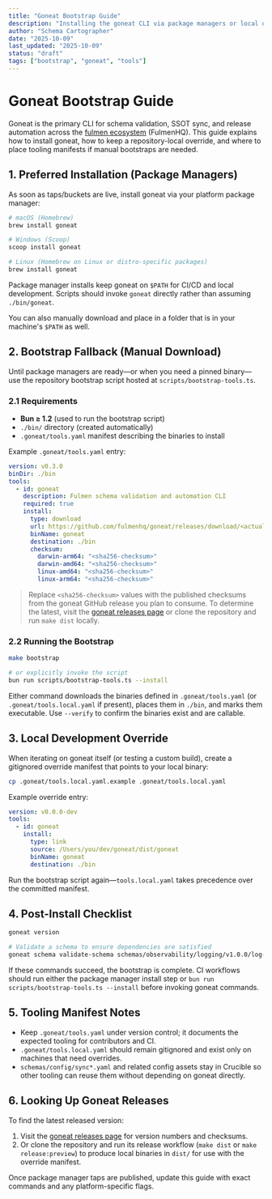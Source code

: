 ```yaml
---
title: "Goneat Bootstrap Guide"
description: "Installing the goneat CLI via package managers or local overrides"
author: "Schema Cartographer"
date: "2025-10-09"
last_updated: "2025-10-09"
status: "draft"
tags: ["bootstrap", "goneat", "tools"]
---
```


# Goneat Bootstrap Guide

Goneat is the primary CLI for schema validation, SSOT sync, and release automation across the [fulmen ecosystem](https://github.com/fulmenhq) (FulmenHQ). This guide
explains how to install goneat, how to keep a repository-local override, and where to place tooling manifests if
manual bootstraps are needed.

## 1. Preferred Installation (Package Managers)

As soon as taps/buckets are live, install goneat via your platform package manager:

```bash
# macOS (Homebrew)
brew install goneat

# Windows (Scoop)
scoop install goneat

# Linux (Homebrew on Linux or distro-specific packages)
brew install goneat
```

Package manager installs keep goneat on `$PATH` for CI/CD and local development. Scripts should invoke `goneat`
directly rather than assuming `./bin/goneat`.

You can also manually download and place in a folder that is in your machine's `$PATH` as well.

## 2. Bootstrap Fallback (Manual Download)

Until package managers are ready—or when you need a pinned binary—use the repository bootstrap script hosted at
`scripts/bootstrap-tools.ts`.

### 2.1 Requirements

- **Bun ≥ 1.2** (used to run the bootstrap script)
- `./bin/` directory (created automatically)
- `.goneat/tools.yaml` manifest describing the binaries to install

Example `.goneat/tools.yaml` entry:

```yaml
version: v0.3.0
binDir: ./bin
tools:
  - id: goneat
    description: Fulmen schema validation and automation CLI
    required: true
    install:
      type: download
      url: https://github.com/fulmenhq/goneat/releases/download/<actual version>/goneat-{{os}}-{{arch}}
      binName: goneat
      destination: ./bin
      checksum:
        darwin-arm64: "<sha256-checksum>"
        darwin-amd64: "<sha256-checksum>"
        linux-amd64: "<sha256-checksum>"
        linux-arm64: "<sha256-checksum>"
```

> Replace `<sha256-checksum>` values with the published checksums from the goneat GitHub release you plan to
> consume. To determine the latest, visit the [goneat releases page](https://github.com/fulmenhq/goneat/releases)
> or clone the repository and run `make dist` locally.

### 2.2 Running the Bootstrap

```bash
make bootstrap

# or explicitly invoke the script
bun run scripts/bootstrap-tools.ts --install
```

Either command downloads the binaries defined in `.goneat/tools.yaml` (or `.goneat/tools.local.yaml` if present),
places them in `./bin`, and marks them executable. Use `--verify` to confirm the binaries exist and are callable.

## 3. Local Development Override

When iterating on goneat itself (or testing a custom build), create a gitignored override manifest that points to
your local binary:

```bash
cp .goneat/tools.local.yaml.example .goneat/tools.local.yaml
```

Example override entry:

```yaml
version: v0.0.0-dev
tools:
  - id: goneat
    install:
      type: link
      source: /Users/you/dev/goneat/dist/goneat
      binName: goneat
      destination: ./bin
```

Run the bootstrap script again—`tools.local.yaml` takes precedence over the committed manifest.

## 4. Post-Install Checklist

```bash
goneat version

# Validate a schema to ensure dependencies are satisfied
goneat schema validate-schema schemas/observability/logging/v1.0.0/log-event.schema.json
```

If these commands succeed, the bootstrap is complete. CI workflows should run either the package manager install
step or `bun run scripts/bootstrap-tools.ts --install` before invoking goneat commands.

## 5. Tooling Manifest Notes

- Keep `.goneat/tools.yaml` under version control; it documents the expected tooling for contributors and CI.
- `.goneat/tools.local.yaml` should remain gitignored and exist only on machines that need overrides.
- `schemas/config/sync*.yaml` and related config assets stay in Crucible so other tooling can reuse them without
  depending on goneat directly.

## 6. Looking Up Goneat Releases

To find the latest released version:

1. Visit the [goneat releases page](https://github.com/fulmenhq/goneat/releases) for version numbers and checksums.
2. Or clone the repository and run its release workflow (`make dist` or `make release:preview`) to produce local
   binaries in `dist/` for use with the override manifest.

Once package manager taps are published, update this guide with exact commands and any platform-specific flags.
